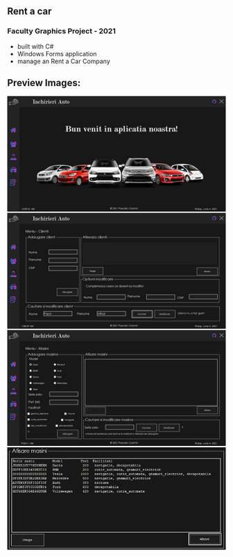 ## Rent a car  
### Faculty Graphics Project - 2021

- built with C#
- Windows Forms application
- manage an Rent a Car Company
## Preview Images:

![](Images/Home.jpg)
![](Images/Menu1.jpg)
![](Images/Menu2.jpg)
![](Images/Table.jpg)
